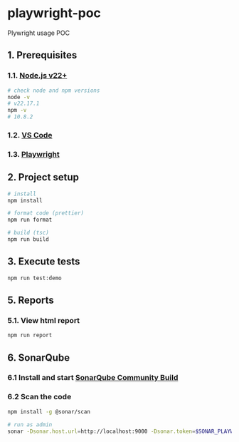 # playwright-poc

Plywright usage POC

## 1. Prerequisites

### 1.1. [Node.js v22+](https://nodejs.org/en/download)

```bash
# check node and npm versions
node -v
# v22.17.1
npm -v
# 10.8.2
```

### 1.2. [VS Code](https://code.visualstudio.com/download)

### 1.3. [Playwright](https://playwright.dev/)

## 2. Project setup

```bash
# install
npm install

# format code (prettier)
npm run format

# build (tsc)
npm run build
```

## 3. Execute tests

```bash
npm run test:demo
```

## 5. Reports

### 5.1. View html report

```bash
npm run report
```

## 6. SonarQube

### 6.1 Install and start [SonarQube Community Build](https://docs.sonarsource.com/sonarqube-community-build/try-out-sonarqube/?_gl=1*1uenjxh*_gcl_au*NzU3NjQwMTA2LjE3NTM3ODEzNDcuNjg4OTg3MjI2LjE3NTM3ODcyODMuMTc1Mzc4NzI5NQ..*_ga*ODU1NjkzNTcxLjE3NTM3ODEzMDM.*_ga_9JZ0GZ5TC6*czE3NTM3ODEzMDMkbzEkZzEkdDE3NTM3ODc0MDYkajUyJGwwJGgw)

### 6.2 Scan the code

```bash
npm install -g @sonar/scan

# run as admin
sonar -Dsonar.host.url=http://localhost:9000 -Dsonar.token=$SONAR_PLAYWRIGH_POC_TOKEN -Dsonar.projectKey=playwright-poc
```
